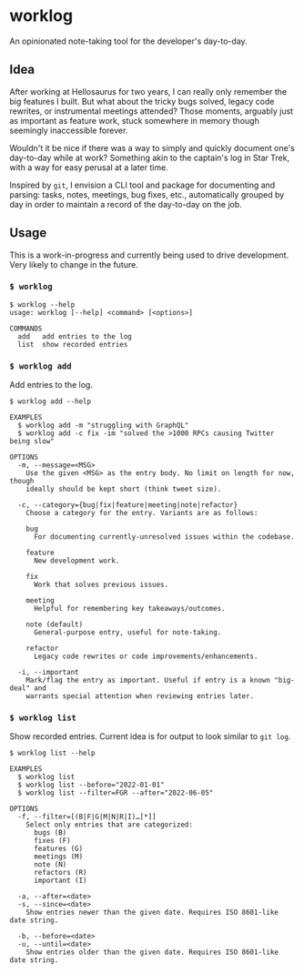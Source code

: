 # worklog

An opinionated note-taking tool for the developer's day-to-day.

## Idea

After working at Hellosaurus for two years, I can really only remember the big features I built. But what about the tricky bugs solved, legacy code rewrites, or instrumental meetings attended? Those moments, arguably just as important as feature work, stuck somewhere in memory though seemingly inaccessible forever.

Wouldn't it be nice if there was a way to simply and quickly document one's day-to-day while at work? Something akin to the captain's log in Star Trek, with a way for easy perusal at a later time.

Inspired by `git`, I envision a CLI tool and package for documenting and parsing: tasks, notes, meetings, bug fixes, etc., automatically grouped by day in order to maintain a record of the day-to-day on the job.

## Usage

This is a work-in-progress and currently being used to drive development. Very likely to change in the future.

### `$ worklog`

```console
$ worklog --help
usage: worklog [--help] <command> [<options>]

COMMANDS
  add   add entries to the log
  list  show recorded entries
```

### `$ worklog add`

Add entries to the log.

```console
$ worklog add --help

EXAMPLES
  $ worklog add -m "struggling with GraphQL"
  $ worklog add -c fix -im "solved the >1000 RPCs causing Twitter being slow"

OPTIONS
  -m, --message=<MSG>
    Use the given <MSG> as the entry body. No limit on length for now, though
    ideally should be kept short (think tweet size).

  -c, --category={bug|fix|feature|meeting|note|refactor}
    Choose a category for the entry. Variants are as follows:

    bug
      For documenting currently-unresolved issues within the codebase.

    feature
      New development work.

    fix
      Work that solves previous issues.

    meeting
      Helpful for remembering key takeaways/outcomes.

    note (default)
      General-purpose entry, useful for note-taking.

    refactor
      Legacy code rewrites or code improvements/enhancements.

  -i, --important
    Mark/flag the entry as important. Useful if entry is a known "big-deal" and
    warrants special attention when reviewing entries later.
```

### `$ worklog list`

Show recorded entries. Current idea is for output to look similar to `git log`.

```console
$ worklog list --help

EXAMPLES
  $ worklog list
  $ worklog list --before="2022-01-01"
  $ worklog list --filter=FGR --after="2022-06-05"

OPTIONS
  -f, --filter=[(B|F|G|M|N|R|I)…[*]]
    Select only entries that are categorized:
      bugs (B)
      fixes (F)
      features (G)
      meetings (M)
      note (N)
      refactors (R)
      important (I)

  -a, --after=<date>
  -s, --since=<date>
    Show entries newer than the given date. Requires ISO 8601-like date string.

  -b, --before=<date>
  -u, --until=<date>
    Show entries older than the given date. Requires ISO 8601-like date string.
```
